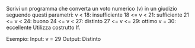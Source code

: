 Scrivi un programma che converta un voto numerico (v) in un giudizio seguendo questi parametri:
    v < 18: insufficiente
    18 <= v < 21: sufficiente
    21 <= v < 24: buono
    24 <= v < 27: distinto
    27 <= v <= 29: ottimo
    v = 30: eccellente
  Utilizza costrutto If.

  Esempio:
    Input: v = 29
    Output: Distinto